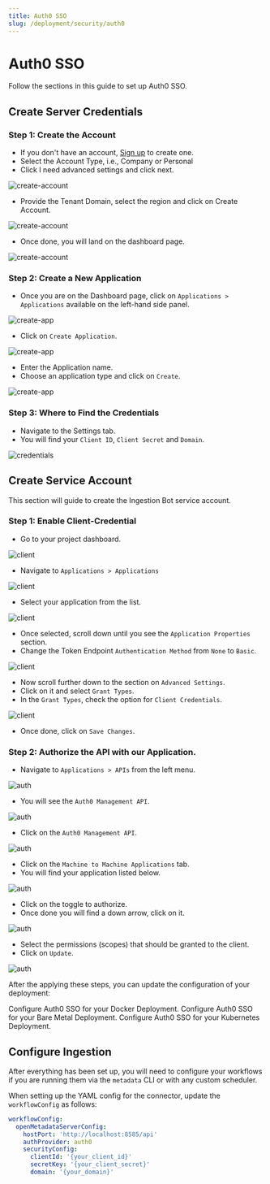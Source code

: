 ```yaml
---
title: Auth0 SSO
slug: /deployment/security/auth0
---
```


# Auth0 SSO

Follow the sections in this guide to set up Auth0 SSO.

## Create Server Credentials

### Step 1: Create the Account

- If you don't have an account, [Sign up](https://auth0.com/signup) to create one.
- Select the Account Type, i.e., Company or Personal
- Click I need advanced settings and click next.

<Image src="/images/deployment/security/auth0/create-account-1.png" alt="create-account"/>

- Provide the Tenant Domain, select the region and click on Create Account.

<Image src="/images/deployment/security/auth0/create-account-2.png" alt="create-account"/>

- Once done, you will land on the dashboard page.

<Image src="/images/deployment/security/auth0/create-account-3.png" alt="create-account"/>

### Step 2: Create a New Application

- Once you are on the Dashboard page, click on `Applications > Applications` available on the left-hand side panel.

<Image src="/images/deployment/security/auth0/create-new-app-1.png" alt="create-app"/>

- Click on `Create Application`.

<Image src="/images/deployment/security/auth0/create-new-app-2.png" alt="create-app"/>

- Enter the Application name.
- Choose an application type and click on `Create`.

<Image src="/images/deployment/security/auth0/create-new-app-3.png" alt="create-app"/>

### Step 3: Where to Find the Credentials

- Navigate to the Settings tab. 
- You will find your `Client ID`, `Client Secret` and `Domain`.

<Image src="/images/deployment/security/auth0/credentials.png" alt="credentials"/>

## Create Service Account

This section will guide to create the Ingestion Bot service account.

### Step 1: Enable Client-Credential

- Go to your project dashboard.

<Image src="/images/deployment/security/auth0/enable-client-credential-1.png" alt="client"/>

- Navigate to `Applications > Applications`

<Image src="/images/deployment/security/auth0/enable-client-credential-2.png" alt="client"/>

- Select your application from the list.

<Image src="/images/deployment/security/auth0/enable-client-credential-3.png" alt="client"/>

- Once selected, scroll down until you see the `Application Properties` section.
- Change the Token Endpoint `Authentication Method` from `None` to `Basic`.

<Image src="/images/deployment/security/auth0/enable-client-credential-4.png" alt="client"/>

- Now scroll further down to the section on `Advanced Settings`.
- Click on it and select `Grant Types`.
- In the `Grant Types`, check the option for `Client Credentials`.

<Image src="/images/deployment/security/auth0/enable-client-credential-5.png" alt="client"/>

- Once done, click on `Save Changes`.

### Step 2: Authorize the API with our Application.

- Navigate to `Applications > APIs` from the left menu.

<Image src="/images/deployment/security/auth0/authorize-api-1.png" alt="auth"/>

- You will see the `Auth0 Management API`.

<Image src="/images/deployment/security/auth0/authorize-api-2.png" alt="auth"/>

- Click on the `Auth0 Management API`.

<Image src="/images/deployment/security/auth0/authorize-api-3.png" alt="auth"/>

- Click on the `Machine to Machine Applications` tab.
- You will find your application listed below.

<Image src="/images/deployment/security/auth0/authorize-api-4.png" alt="auth"/>

- Click on the toggle to authorize.
- Once done you will find a down arrow, click on it.

<Image src="/images/deployment/security/auth0/authorize-api-5.png" alt="auth"/>

- Select the permissions (scopes) that should be granted to the client.
- Click on `Update`.

<Image src="/images/deployment/security/auth0/authorize-api-6.png" alt="auth"/>

After the applying these steps, you can update the configuration of your deployment:

<InlineCalloutContainer>
  <InlineCallout
    color="violet-70"
    icon="celebration"
    bold="Docker Security"
    href="/deployment/security/auth0/docker"
  >
    Configure Auth0 SSO for your Docker Deployment.
  </InlineCallout>
  <InlineCallout
    color="violet-70"
    icon="storage"
    bold="Bare Metal Security"
    href="/deployment/security/auth0/bare-metal"
  >
    Configure Auth0 SSO for your Bare Metal Deployment.
  </InlineCallout>
  <InlineCallout
    color="violet-70"
    icon="fit_screen"
    bold="Kubernetes Security"
    href="/deployment/security/auth0/kubernetes"
  >
    Configure Auth0 SSO for your Kubernetes Deployment.
  </InlineCallout>
</InlineCalloutContainer>

## Configure Ingestion

After everything has been set up, you will need to configure your workflows if you are running them via the 
`metadata` CLI or with any custom scheduler.

When setting up the YAML config for the connector, update the `workflowConfig` as follows:

```yaml
workflowConfig:
  openMetadataServerConfig:
    hostPort: 'http://localhost:8585/api'
    authProvider: auth0
    securityConfig:
      clientId: '{your_client_id}'
      secretKey: '{your_client_secret}'
      domain: '{your_domain}'
```
